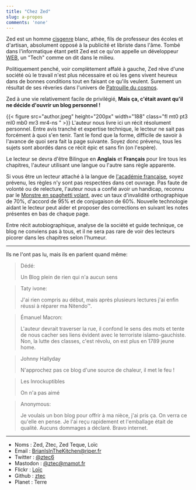 ```yaml
---
title: "Chez Zed"
slug: a-propos
comments: 'none'
---
```

Zed est un homme [cisgenre](https://fr.wikipedia.org/wiki/Cisgenre) blanc, athée, fils de professeur des écoles et d'artisan, absolument opposé à la publicité et
libriste dans l'âme. Tombé dans l'informatique étant petit Zed est ce qu'on appelle un développeur
[WEB](https://fr.wikipedia.org/wiki/World_Wide_Web), un "Tech" comme on dit dans le milieu.
 
Politiquement penché, voir complètement affalé à gauche, Zed rêve d'une société où le travail n'est plus nécessaire et
où les gens vivent heureux dans de bonnes conditions tout en faisant ce qu'ils veulent. 
Surement un résultat de ses rêveries dans l'univers de [Patrouille du cosmos](https://fr.wikipedia.org/wiki/Star_Trek). 
 
Zed à une vie relativement facile de privilégié, **Mais ça, c'était avant qu'il ne décide d'ouvrir un blog personnel !** 
 
{{< figure src="author.jpeg" height="200px" width="188" class="fl mt0 pt3 ml0 mb0 mr3 mr4-ns " >}} 
L'auteur nous livre ici un récit résolument personnel. 
Entre avis tranché et expertise technique, le lecteur ne sait pas forcément à quoi s'en tenir. Tant le fond que la
forme, difficile de savoir à l'avance de quoi sera fait la page suivante.
Soyez donc prévenu, tous les sujets sont abordés dans ce récit épic et sans fin (on l'espère). 
 
Le lecteur se devra d'être Bilingue en **Anglais** et **Français** pour lire tous les chapitres, l'auteur utilisant une
langue ou l'autre sans règle apparente.
 
Si vous être un lecteur attaché à la langue de [l'académie française](https://www.youtube.com/watch?v=hfUsGmcr1PI),
soyez prévenu, les règles n'y sont pas respectées dans cet ouvrage.
Pas faute de volonté ou de relecture, l'auteur nous a confié avoir un handicap, reconnu par le
[Monstre en spaghetti volant](https://fr.wikipedia.org/wiki/Pastafarisme),
avec un taux d'invalidité orthographique de 70%, d'accord de 95% et de conjugaison de 60%. Nouvelle technologie aidant 
le lecteur peut aider et proposer des corrections en suivant les notes présentes en bas de chaque page. 
 
Entre récit autobiographique, analyse de la société et guide technique, ce blog ne conviens pas à tous, et il
ne sera pas rare de voir des lecteurs picorer dans les chapitres selon l'humeur. 
 
---
Ils ne l'ont pas lu, mais ils en parlent quand même:
> Dédé: 
> 
> Un Blog plein de rien qui n'a aucun sens 
 
> Taty ivone: 
> 
> J'ai rien compris au début, mais après plusieurs lectures j'ai enfin réussi à réparer ma Nitendo™. 
 
> Émanuel Macron: 
> 
> L'auteur devrait traverser la rue, il confond le sens des mots et tente de nous cacher ses liens évident avec 
> le terroriste islamo-gauchiste. Non, la lutte des classes, c'est révolu, on est plus en 1789 jeune home.
 
> Johnny Hallyday 
> 
> N'approchez pas ce blog d'une source de chaleur, il met le feu ! 
 
> Les Inrockuptibles 
> 
> On n'a pas aimé

> Anonymous:
>
> Je voulais un bon blog pour offrir à ma nièce, j'ai pris ça. On verra ce qu'elle en pense.
> Je l'ai reçu rapidement et l'emballage était de qualité. Aucuns dommages a déclaré. Bravo internet. 
> 

---

- Noms : Zed, Ztec, Zed Teque, Loïc
- Email : BrianIsInTheKitchen@riper.fr
- Twitter : [@ztec6](https://twitter.com/ztec6)
- Mastodon : [@ztec@mamot.fr](https://mamot.fr/web/accounts/23814)
- Flickr : [Loïc](https://www.flickr.com/photos/ztec/)
- Github : [ztec](https://github.com/ztec/)
- Planet : Terre
